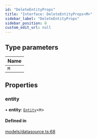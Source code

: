 ```yaml
---
id: "DeleteEntityProps"
title: "Interface: DeleteEntityProps<M>"
sidebar_label: "DeleteEntityProps"
sidebar_position: 0
custom_edit_url: null
---
```


## Type parameters

| Name |
| :------ |
| `M` |

## Properties

### entity

• **entity**: [`Entity`](Entity)<`M`\>

#### Defined in

[models/datasource.ts:68](https://github.com/Camberi/firecms/blob/2d60fba/src/models/datasource.ts#L68)

